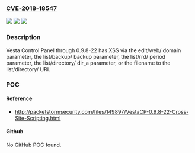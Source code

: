 ### [CVE-2018-18547](https://cve.mitre.org/cgi-bin/cvename.cgi?name=CVE-2018-18547)
![](https://img.shields.io/static/v1?label=Product&message=n%2Fa&color=blue)
![](https://img.shields.io/static/v1?label=Version&message=n%2Fa&color=blue)
![](https://img.shields.io/static/v1?label=Vulnerability&message=n%2Fa&color=brighgreen)

### Description

Vesta Control Panel through 0.9.8-22 has XSS via the edit/web/ domain parameter, the list/backup/ backup parameter, the list/rrd/ period parameter, the list/directory/ dir_a parameter, or the filename to the list/directory/ URI.

### POC

#### Reference
- http://packetstormsecurity.com/files/149897/VestaCP-0.9.8-22-Cross-Site-Scripting.html

#### Github
No GitHub POC found.

